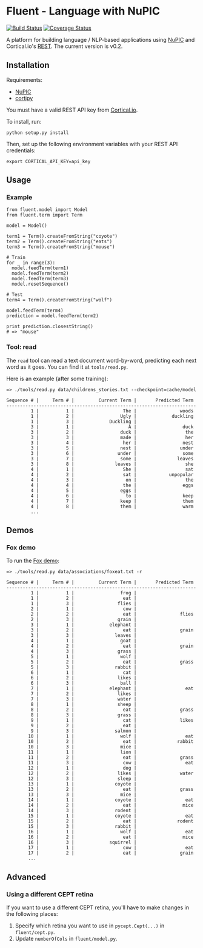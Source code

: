 # Fluent - Language with NuPIC

[![Build Status](https://travis-ci.org/numenta/nupic.fluent.svg?branch=master)](https://travis-ci.org/numenta/nupic.fluent) [![Coverage Status](https://coveralls.io/repos/numenta/nupic.fluent/badge.png?branch=master)](https://coveralls.io/r/numenta/nupic.fluent?branch=master)

A platform for building language / NLP-based applications using [NuPIC](https://github.com/numenta/nupic) and Cortical.io's [REST](http://www.cortical.io/developers.html). The current version is v0.2.

## Installation

Requirements:

- [NuPIC](https://github.com/numenta/nupic)
- [cortipy](https://github.com/numenta/cortipy)

You must have a valid REST API key from [Cortical.io](http://www.cortical.io/developers.html).

To install, run:

    python setup.py install

Then, set up the following environment variables with your REST API credentials:

    export CORTICAL_API_KEY=api_key

## Usage

### Example

    from fluent.model import Model
    from fluent.term import Term

    model = Model()

    term1 = Term().createFromString("coyote")
    term2 = Term().createFromString("eats")
    term3 = Term().createFromString("mouse")

    # Train
    for _ in range(3):
      model.feedTerm(term1)
      model.feedTerm(term2)
      model.feedTerm(term3)
      model.resetSequence()

    # Test
    term4 = Term().createFromString("wolf")

    model.feedTerm(term4)
    prediction = model.feedTerm(term2)

    print prediction.closestString()
    # => "mouse"

### Tool: read

The `read` tool can read a text document word-by-word, predicting each next word as it goes. You can find it at `tools/read.py`.

Here is an example (after some training):

    => ./tools/read.py data/childrens_stories.txt --checkpoint=cache/model

    Sequence # |     Term # |         Current Term |       Predicted Term
    ----------------------------------------------------------------------
             1 |          1 |                  The |                woods
             1 |          2 |                 Ugly |             duckling
             1 |          3 |             Duckling |
             3 |          1 |                    A |                 duck
             3 |          2 |                 duck |                  the
             3 |          3 |                 made |                  her
             3 |          4 |                  her |                 nest
             3 |          5 |                 nest |                under
             3 |          6 |                under |                 some
             3 |          7 |                 some |               leaves
             3 |          8 |               leaves |                  she
             4 |          1 |                  She |                  sat
             4 |          2 |                  sat |            unpopular
             4 |          3 |                   on |                  the
             4 |          4 |                  the |                 eggs
             4 |          5 |                 eggs |
             4 |          6 |                   to |                 keep
             4 |          7 |                 keep |                 them
             4 |          8 |                 them |                 warm
             ...

## Demos

### Fox demo

To run the [Fox demo](http://numenta.org/blog/2013/11/06/2013-fall-hackathon-outcome.html#fox):

    => ./tools/read.py data/associations/foxeat.txt -r

    Sequence # |     Term # |         Current Term |       Predicted Term
    ----------------------------------------------------------------------
             1 |          1 |                 frog |
             1 |          2 |                  eat |
             1 |          3 |                flies |
             2 |          1 |                  cow |
             2 |          2 |                  eat |                flies
             2 |          3 |                grain |
             3 |          1 |             elephant |
             3 |          2 |                  eat |                grain
             3 |          3 |               leaves |
             4 |          1 |                 goat |
             4 |          2 |                  eat |                grain
             4 |          3 |                grass |
             5 |          1 |                 wolf |
             5 |          2 |                  eat |                grass
             5 |          3 |               rabbit |
             6 |          1 |                  cat |
             6 |          2 |                likes |
             6 |          3 |                 ball |
             7 |          1 |             elephant |                  eat
             7 |          2 |                likes |
             7 |          3 |                water |
             8 |          1 |                sheep |
             8 |          2 |                  eat |                grass
             8 |          3 |                grass |
             9 |          1 |                  cat |                likes
             9 |          2 |                  eat |
             9 |          3 |               salmon |
            10 |          1 |                 wolf |                  eat
            10 |          2 |                  eat |               rabbit
            10 |          3 |                 mice |
            11 |          1 |                 lion |
            11 |          2 |                  eat |                grass
            11 |          3 |                  cow |                  eat
            12 |          1 |                  dog |
            12 |          2 |                likes |                water
            12 |          3 |                sleep |
            13 |          1 |               coyote |
            13 |          2 |                  eat |                grass
            13 |          3 |                 mice |
            14 |          1 |               coyote |                  eat
            14 |          2 |                  eat |                 mice
            14 |          3 |               rodent |
            15 |          1 |               coyote |                  eat
            15 |          2 |                  eat |               rodent
            15 |          3 |               rabbit |
            16 |          1 |                 wolf |                  eat
            16 |          2 |                  eat |                 mice
            16 |          3 |             squirrel |
            17 |          1 |                  cow |                  eat
            17 |          2 |                  eat |                grain
            ...

## Advanced

### Using a different CEPT retina

If you want to use a different CEPT retina, you'll have to make changes in the following places:

1. Specify which retina you want to use in `pycept.Cept(...)` in `fluent/cept.py`.
2. Update `numberOfCols` in `fluent/model.py`.
